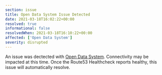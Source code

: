 ```yaml
---
section: issue
title: Open Data System Issue Detected
date: 2021-03-18T16:02:22+00:00
resolved: true
informational: false
resolvedWhen: 2021-03-18T16:10:22+00:00
affected: ['Open Data System']
severity: disrupted
---
```

An issue was dectected with [Open Data System](https://data.sba.gov).  Connectivity may be impacted at this time.  Once the Route53 Healthcheck reports healthy, this issue will automatically resolve.

